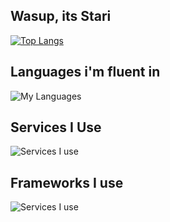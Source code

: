 ## Wasup, its Stari

[![Top Langs](https://github-readme-stats.vercel.app/api/top-langs/?username=Stari-Div)](https://github.com/anuraghazra/github-readme-stats)

## Languages i'm fluent in
![My Languages](https://skillicons.dev/icons?i=css,html,py)
## Services I Use
![Services I use](https://skillicons.dev/icons?i=git)
## Frameworks I use
![Services I use](https://skillicons.dev/icons?i=bootstrap)
